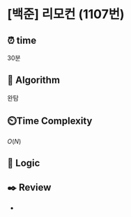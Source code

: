 # [백준] 리모컨 (1107번)

## ⏰  **time**

30분

## :pushpin: **Algorithm**

완탐

## ⏲️**Time Complexity**

$O(N)$

## :round_pushpin: **Logic**

## :black_nib: **Review**

- 
